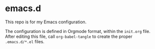 # emacs.d

This repo is for my Emacs configuration.

The configuration is defined in Orgmode format, within the `init.org` file. After editing this file, call `org-babel-tangle` to create the proper `.emacs.d/*.el` files.